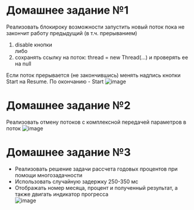 # Домашнее задание №1


Реализовать блокироку возможности запустить новый поток пока не закончит работу предыдущий (в т.ч. прерыванием)
1. disable кнопки <br>
либо
2. сохранять ссылку на поток:  thread = new Thread(...) и проверять ее на null


Если поток прерывается (не закончившись) менять надпись кнопки Start на Resume. По окончанию - Start
![image](https://user-images.githubusercontent.com/108671823/223214593-2e1b3a3b-2f30-4d3d-8a85-11d8c94ec65b.png)




# Домашнее задание №2


Реализовать отмену потоков с комплексной передачей параметров в поток
![image](https://user-images.githubusercontent.com/108671823/224785875-60b50464-5343-4475-9a28-024218a2465c.png)





# Домашнее задание №3


- Реализовать решение задачи рассчета годовых процентов при помощи многозадачности
- Использовать случайную задержку 250-350 мс
- Отображать номер месяца, процент и полученный результат, а также двигать индикатор прогресса <br>
![image](https://user-images.githubusercontent.com/108671823/225456955-de1e0e50-4e93-4966-ac13-20c0bb3b5134.png)


